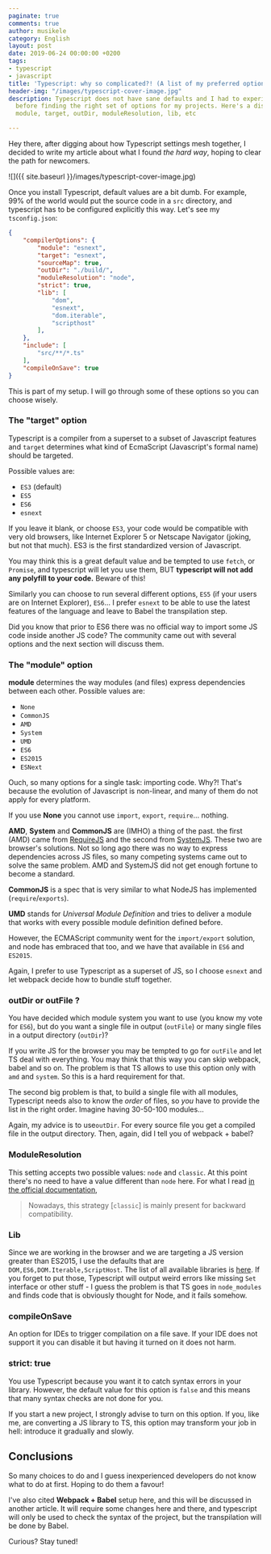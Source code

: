 ```yaml
---
paginate: true
comments: true
author: musikele
category: English
layout: post
date: 2019-06-24 00:00:00 +0200
tags:
- typescript
- javascript
title: 'Typescript: why so complicated?! (A list of my preferred options)'
header-img: "/images/typescript-cover-image.jpg"
description: Typescript does not have sane defaults and I had to experiment a lot
  before finding the right set of options for my projects. Here's a discussion about
  module, target, outDir, moduleResolution, lib, etc

---
```

Hey there, after digging about how Typescript settings mesh together, I decided to write my article about what I found _the hard way_, hoping to clear the path for newcomers.

![]({{ site.baseurl }}/images/typescript-cover-image.jpg)

Once you install Typescript, default values are a bit dumb. For example, 99% of the world would put the source code in a `src` directory, and typescript has to be configured explicitly this way. Let's see my `tsconfig.json`:

```json
{
    "compilerOptions": {
        "module": "esnext",
        "target": "esnext",
        "sourceMap": true,
        "outDir": "./build/",
        "moduleResolution": "node",
        "strict": true,
        "lib": [
            "dom",
            "esnext",
            "dom.iterable",
            "scripthost"
        ],
    },
    "include": [
        "src/**/*.ts"
    ],
    "compileOnSave": true
}
```

This is part of my setup. I will go through some of these options so you can choose wisely.

### The "target" option

Typescript is a compiler from a superset to a subset of Javascript features and `target` determines what kind of EcmaScript (Javascript's formal name) should be targeted.

Possible values are:

* `ES3` (default)
* `ES5`
* `ES6`
* `esnext`

If you leave it blank, or choose `ES3`, your code would be compatible with very old browsers, like Internet Explorer 5 or Netscape Navigator (joking, but not that much). ES3 is the first standardized version of Javascript.

You may think this is a great default value and be tempted to use `fetch`, or `Promise`, and typescript will let you use them, BUT **typescript will not add any polyfill to your code.** Beware of this!

Similarly you can choose to run several different options, `ES5` (if your users are on Internet Explorer),  `ES6`... I prefer `esnext` to be able to use the latest features of the language and leave to Babel the transpilation step.

Did you know that prior to ES6 there was no official way to import some JS code inside another JS code? The community came out with several options and the next section will discuss them.

### The "module" option

**module** determines the way modules (and files) express dependencies between each other. Possible values are:

* `None`
* `CommonJS`
* `AMD`
* `System`
* `UMD`
* `ES6`
* `ES2015`
* `ESNext`

Ouch, so many options for a single task: importing code. Why?! That's because the evolution of Javascript is non-linear,  and many of them do not apply for every platform.

If you use **None** you cannot use `import`, `export`, `require`... nothing.

**AMD**, **System** and **CommonJS** are (IMHO) a thing of the past.  the first (AMD) came from [RequireJS](https://requirejs.org/docs/whyamd.html "RequireJS") and the second from [SystemJS](https://github.com/systemjs/systemjs "SystemJS"). These two are browser's solutions. Not so long ago there was no way to express dependencies across JS files, so many competing systems came out to solve the same problem. AMD and SystemJS did not get enough fortune to become a standard.

**CommonJS** is a spec that is very similar to what NodeJS has implemented (`require`/`exports`).

**UMD** stands for _Universal Module Definition_ and tries to deliver a module that works with every possible module definition defined before.

However, the ECMAScript community went for the `import/export` solution, and node has embraced that too, and we have that available in  `ES6` and `ES2015`.

Again, I prefer to use Typescript as a superset of JS, so I choose `esnext` and let webpack decide how to bundle stuff together.

### outDir or outFile ?

You have decided which module system you want to use (you know  my vote for `ES6`), but do you want a single file in output (`outFile`) or many single files in a output directory (`outDir`)?

If you write JS for the browser you may be tempted to go for `outFile` and let TS deal with everything. You may think that this way you can skip webpack, babel and so on. The problem is that TS allows to use this option only with `amd` and `system`. So this is a hard requirement for that.

The second big problem is that, to build a single file with all modules, Typescript needs also to know the _order_ of files, so _you_ have to provide the list in the right order. Imagine having 30-50-100 modules...

Again, my advice is to use`outDir`. For every source file you get a compiled file in the output directory. Then, again, did I tell you of webpack + babel?

### ModuleResolution

This setting accepts two possible values: `node` and `classic`. At this point there's no need to have a value different than `node` here. For what I read [in the official documentation](https://www.typescriptlang.org/docs/handbook/module-resolution.html),

> Nowadays, this strategy \[`classic`\] is mainly present for backward compatibility.

### Lib

Since we are working in the browser and we are targeting a JS version greater than ES2015, I use the defaults that are `DOM,ES6,DOM.Iterable,ScriptHost`. The list of all available libraries is [here](https://www.typescriptlang.org/docs/handbook/compiler-options.html). If you forget to put those, Typescript will output weird errors like missing `Set` interface or other stuff - I guess the problem is that TS goes in `node_modules` and finds code that is obviously thought for Node, and it fails somehow.

### compileOnSave

An option for IDEs to trigger compilation on a file save. If your IDE does not support it you can disable it but having it turned on it does not harm.

### strict: true

You use Typescript because you want it to catch syntax errors in your library. However, the default value for this option is `false` and this means that many syntax checks are not done for you. 

If you start a new project, I strongly advise to turn on this option. If you, like me, are converting a JS library to TS, this option may transform your job in hell: introduce it gradually and slowly. 

## Conclusions

So many choices to do and I guess inexperienced developers do not know what to do at first. Hoping to do them a favour!

I've also cited **Webpack + Babel** setup here, and this will be discussed in another article. It will require some changes here and there, and typescript will only be used to check the syntax of the project, but the transpilation will be done by Babel.

Curious? Stay tuned!